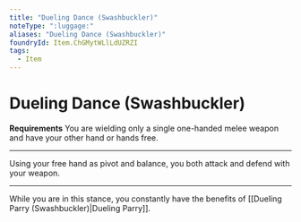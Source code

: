 ```yaml
---
title: "Dueling Dance (Swashbuckler)"
noteType: ":luggage:"
aliases: "Dueling Dance (Swashbuckler)"
foundryId: Item.ChGMytWLlLdUZRZI
tags:
  - Item
---
```


# Dueling Dance (Swashbuckler)

**Requirements** You are wielding only a single one-handed melee weapon and have your other hand or hands free.

* * *

Using your free hand as pivot and balance, you both attack and defend with your weapon.

* * *

While you are in this stance, you constantly have the benefits of [[Dueling Parry (Swashbuckler)|Dueling Parry]].
